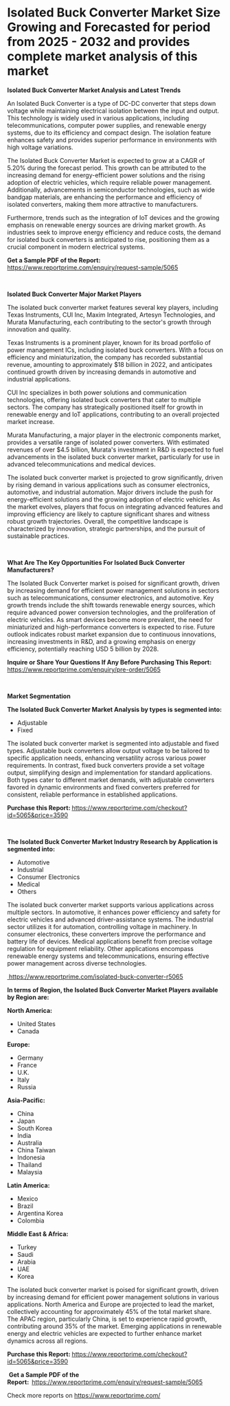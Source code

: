 <p><h1>Isolated Buck Converter Market Size Growing and Forecasted for period from 2025 - 2032 and provides complete market analysis of this market</h1></p><p><strong>Isolated Buck Converter Market Analysis and Latest Trends</strong></p>
<p><p>An Isolated Buck Converter is a type of DC-DC converter that steps down voltage while maintaining electrical isolation between the input and output. This technology is widely used in various applications, including telecommunications, computer power supplies, and renewable energy systems, due to its efficiency and compact design. The isolation feature enhances safety and provides superior performance in environments with high voltage variations.</p><p>The Isolated Buck Converter Market is expected to grow at a CAGR of 5.20% during the forecast period. This growth can be attributed to the increasing demand for energy-efficient power solutions and the rising adoption of electric vehicles, which require reliable power management. Additionally, advancements in semiconductor technologies, such as wide bandgap materials, are enhancing the performance and efficiency of isolated converters, making them more attractive to manufacturers. </p><p>Furthermore, trends such as the integration of IoT devices and the growing emphasis on renewable energy sources are driving market growth. As industries seek to improve energy efficiency and reduce costs, the demand for isolated buck converters is anticipated to rise, positioning them as a crucial component in modern electrical systems.</p></p>
<p><strong>Get a Sample PDF of the Report:&nbsp;</strong> <a href="https://www.reportprime.com/enquiry/request-sample/5065?utm_campaign=2461&utm_medium=2&utm_source=Github&utm_content=ia&utm_term=19032025&utm_id=isolated-buck-converter">https://www.reportprime.com/enquiry/request-sample/5065</a></p>
<p>&nbsp;</p>
<p><strong>Isolated Buck Converter Major Market Players</strong></p>
<p><p>The isolated buck converter market features several key players, including Texas Instruments, CUI Inc, Maxim Integrated, Artesyn Technologies, and Murata Manufacturing, each contributing to the sector's growth through innovation and quality. </p><p>Texas Instruments is a prominent player, known for its broad portfolio of power management ICs, including isolated buck converters. With a focus on efficiency and miniaturization, the company has recorded substantial revenue, amounting to approximately $18 billion in 2022, and anticipates continued growth driven by increasing demands in automotive and industrial applications.</p><p>CUI Inc specializes in both power solutions and communication technologies, offering isolated buck converters that cater to multiple sectors. The company has strategically positioned itself for growth in renewable energy and IoT applications, contributing to an overall projected market increase.</p><p>Murata Manufacturing, a major player in the electronic components market, provides a versatile range of isolated power converters. With estimated revenues of over $4.5 billion, Murata's investment in R&D is expected to fuel advancements in the isolated buck converter market, particularly for use in advanced telecommunications and medical devices.</p><p>The isolated buck converter market is projected to grow significantly, driven by rising demand in various applications such as consumer electronics, automotive, and industrial automation. Major drivers include the push for energy-efficient solutions and the growing adoption of electric vehicles. As the market evolves, players that focus on integrating advanced features and improving efficiency are likely to capture significant shares and witness robust growth trajectories. Overall, the competitive landscape is characterized by innovation, strategic partnerships, and the pursuit of sustainable practices.</p></p>
<p>&nbsp;</p>
<p><strong>What Are The Key Opportunities For Isolated Buck Converter Manufacturers?</strong></p>
<p><p>The Isolated Buck Converter market is poised for significant growth, driven by increasing demand for efficient power management solutions in sectors such as telecommunications, consumer electronics, and automotive. Key growth trends include the shift towards renewable energy sources, which require advanced power conversion technologies, and the proliferation of electric vehicles. As smart devices become more prevalent, the need for miniaturized and high-performance converters is expected to rise. Future outlook indicates robust market expansion due to continuous innovations, increasing investments in R&D, and a growing emphasis on energy efficiency, potentially reaching USD 5 billion by 2028.</p></p>
<p><strong>Inquire or Share Your Questions If Any Before Purchasing This Report:</strong> <a href="https://www.reportprime.com/enquiry/pre-order/5065?utm_campaign=2461&utm_medium=2&utm_source=Github&utm_content=ia&utm_term=19032025&utm_id=isolated-buck-converter">https://www.reportprime.com/enquiry/pre-order/5065</a></p>
<p>&nbsp;</p>
<p><strong>Market Segmentation</strong></p>
<p><strong>The Isolated Buck Converter Market Analysis by types is segmented into:</strong></p>
<p><ul><li>Adjustable</li><li>Fixed</li></ul></p>
<p><p>The isolated buck converter market is segmented into adjustable and fixed types. Adjustable buck converters allow output voltage to be tailored to specific application needs, enhancing versatility across various power requirements. In contrast, fixed buck converters provide a set voltage output, simplifying design and implementation for standard applications. Both types cater to different market demands, with adjustable converters favored in dynamic environments and fixed converters preferred for consistent, reliable performance in established applications.</p></p>
<p><strong>Purchase this Report:&nbsp;</strong><a href="https://www.reportprime.com/checkout?id=5065&price=3590&utm_campaign=2461&utm_medium=2&utm_source=Github&utm_content=ia&utm_term=19032025&utm_id=isolated-buck-converter">https://www.reportprime.com/checkout?id=5065&price=3590</a></p>
<p>&nbsp;</p>
<p><strong>The Isolated Buck Converter Market Industry Research by Application is segmented into:</strong></p>
<p><ul><li>Automotive</li><li>Industrial</li><li>Consumer Electronics</li><li>Medical</li><li>Others</li></ul></p>
<p><p>The isolated buck converter market supports various applications across multiple sectors. In automotive, it enhances power efficiency and safety for electric vehicles and advanced driver-assistance systems. The industrial sector utilizes it for automation, controlling voltage in machinery. In consumer electronics, these converters improve the performance and battery life of devices. Medical applications benefit from precise voltage regulation for equipment reliability. Other applications encompass renewable energy systems and telecommunications, ensuring effective power management across diverse technologies.</p></p>
<p><a href="https://www.reportprime.com/isolated-buck-converter-r5065?utm_campaign=2461&utm_medium=2&utm_source=Github&utm_content=ia&utm_term=19032025&utm_id=isolated-buck-converter">&nbsp;https://www.reportprime.com/isolated-buck-converter-r5065</a></p>
<p><strong>In terms of Region, the Isolated Buck Converter Market Players available by Region are:</strong></p>
<p>
    <p> <strong> North America: </strong>
        <ul>
            <li>United States</li>
            <li>Canada</li>
        </ul>
        </p> 
    <p> <strong> Europe: </strong>
        <ul>
            <li>Germany</li>
            <li>France</li>
            <li>U.K.</li>
            <li>Italy</li>
            <li>Russia</li>
        </ul>
        </p> 
    <p> <strong> Asia-Pacific: </strong>
        <ul>
            <li>China</li>
            <li>Japan</li>
            <li>South Korea</li>
            <li>India</li>
            <li>Australia</li>
            <li>China Taiwan</li>
            <li>Indonesia</li>
            <li>Thailand</li>
            <li>Malaysia</li>
        </ul>
        </p> 
    <p> <strong> Latin America: </strong>
        <ul>
            <li>Mexico</li>
            <li>Brazil</li>
            <li>Argentina Korea</li>
            <li>Colombia</li>
        </ul>
        </p> 
    <p> <strong> Middle East & Africa: </strong>
        <ul>
            <li>Turkey</li>
            <li>Saudi</li>
            <li>Arabia</li>
            <li>UAE</li>
            <li>Korea</li>
        </ul>
    </p>
    </p>
<p><p>The isolated buck converter market is poised for significant growth, driven by increasing demand for efficient power management solutions in various applications. North America and Europe are projected to lead the market, collectively accounting for approximately 45% of the total market share. The APAC region, particularly China, is set to experience rapid growth, contributing around 35% of the market. Emerging applications in renewable energy and electric vehicles are expected to further enhance market dynamics across all regions.</p></p>
<p><strong>Purchase this Report: </strong><a href="https://www.reportprime.com/checkout?id=5065&price=3590&utm_campaign=2461&utm_medium=2&utm_source=Github&utm_content=ia&utm_term=19032025&utm_id=isolated-buck-converter">https://www.reportprime.com/checkout?id=5065&price=3590</a></p>
<p>&nbsp;<strong>Get a Sample PDF of the Report:&nbsp;&nbsp;</strong><a href="https://www.reportprime.com/enquiry/request-sample/5065?utm_campaign=2461&utm_medium=2&utm_source=Github&utm_content=ia&utm_term=19032025&utm_id=isolated-buck-converter">https://www.reportprime.com/enquiry/request-sample/5065</a></p>
<p><strong></strong></p>
<p>Check more reports on <a href="https://www.reportprime.com/?utm_campaign=2461&utm_medium=2&utm_source=Github&utm_content=ia&utm_term=19032025&utm_id=isolated-buck-converter">https://www.reportprime.com/</a></p>